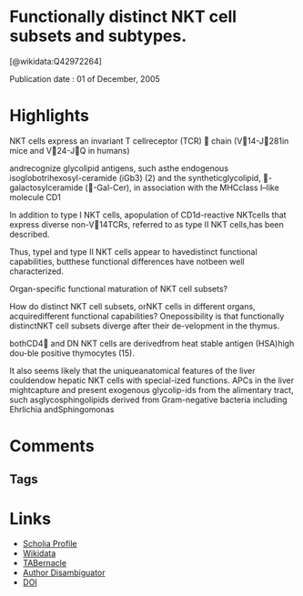 
Functionally distinct NKT cell subsets and subtypes.
====================================================
  
  [@wikidata:Q42972264]  
  
Publication date : 01 of December, 2005  

# Highlights

NKT  cells  express  an  invariant  T  cellreceptor (TCR)  chain (V14-J281in mice and V24-JQ in humans)

andrecognize  glycolipid  antigens,  such  asthe  endogenous  isoglobotrihexosyl-ceramide  (iGb3)  (2)  and  the  syntheticglycolipid, -galactosylceramide (-Gal-Cer),  in  association  with  the  MHCclass  I–like  molecule  CD1

In addition  to  type  I  NKT  cells,  apopulation   of   CD1d-reactive   NKTcells  that  express  diverse  non-V14TCRs, referred to as type II NKT cells,has  been  described. 


Thus,  typeI and type II NKT cells appear to havedistinct   functional   capabilities,   butthese  functional  differences  have  notbeen well characterized.


Organ-specific functional maturation of NKT cell subsets?

How  do  distinct  NKT  cell  subsets,  orNKT  cells  in  different  organs,  acquiredifferent  functional  capabilities?  Onepossibility  is  that  functionally  distinctNKT cell subsets diverge after their de-velopment in the thymus.

bothCD4  and  DN  NKT  cells  are  derivedfrom heat stable antigen (HSA)high dou-ble  positive  thymocytes  (15).

It  also  seems  likely  that  the  uniqueanatomical  features  of  the  liver  couldendow hepatic NKT cells with special-ized functions. APCs in the liver mightcapture and present exogenous glycolip-ids  from  the  alimentary  tract,  such  asglycosphingolipids  derived  from  Gram-negative bacteria including Ehrlichia andSphingomonas


# Comments

## Tags

# Links
  
 * [Scholia Profile](https://scholia.toolforge.org/work/Q42972264)  
 * [Wikidata](https://www.wikidata.org/wiki/Q42972264)  
 * [TABernacle](https://tabernacle.toolforge.org/?#/tab/manual/Q42972264/P921%3BP4510)  
 * [Author Disambiguator](https://author-disambiguator.toolforge.org/work_item_oauth.php?id=Q42972264&batch_id=&match=1&author_list_id=&doit=Get+author+links+for+work)  
 * [DOI](https://doi.org/10.1084/JEM.20051600)  

